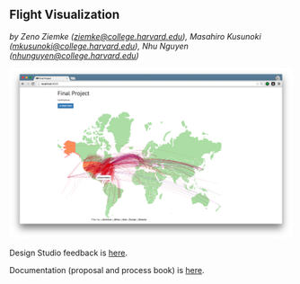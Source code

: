 ## Flight Visualization

*by Zeno Ziemke (ziemke@college.harvard.edu), Masahiro Kusunoki (mkusunoki@college.harvard.edu), Nhu Nguyen (nhunguyen@college.harvard.edu)*

<p align="center">
	<img src="img/screenshot.png" width="800"/>
</p>

Design Studio feedback is [here](https://github.com/nhunhu9/cs171-pr-flightdata/blob/master/designstudio.md).

Documentation (proposal and process book) is [here](https://github.com/nhunhu9/cs171-pr-flightdata/tree/master/documentation).